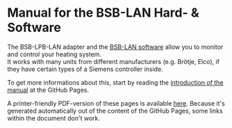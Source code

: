 # Manual for the BSB-LAN Hard- & Software  
   
The BSB-LPB-LAN adapter and the [BSB-LAN software](https://github.com/fredlcore/bsb_lan) allow you to monitor and control your heating system.  
It works with many units from different manufacturers (e.g. Brötje, Elco), if they have certain types of a Siemens controller inside.  
   
To get more informations about this, start by reading the [introduction of the manual](https://1coderookie.github.io/BSB-LPB-LAN_EN/index2.html) at the GitHub Pages.

A printer-friendly PDF-version of these pages is available [here](https://github.com/1coderookie/BSB-LPB-LAN_EN/raw/master/Manual_BSB-LPB-LAN-Adapter.pdf). Because it's generated automatically out of the content of the GitHub Pages, some links within the document don't work.
  
